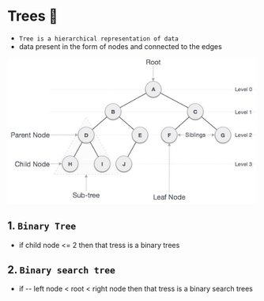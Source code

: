 # Trees 🌴

* `Tree is a hierarchical representation of data` 
* data present in the form of nodes and connected to the edges 

![](tree.jpg)


## 1. `Binary Tree`
* if child node <= 2 
then that tress is a binary trees 


## 2. `Binary search tree`
* if -- left node < root < right node 
then that tress is a binary search trees 
